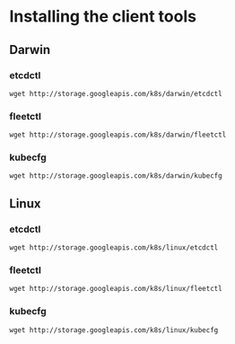# Installing the client tools

## Darwin

### etcdctl

```
wget http://storage.googleapis.com/k8s/darwin/etcdctl
```

### fleetctl

```
wget http://storage.googleapis.com/k8s/darwin/fleetctl
```

### kubecfg

```
wget http://storage.googleapis.com/k8s/darwin/kubecfg
```

## Linux

### etcdctl

```
wget http://storage.googleapis.com/k8s/linux/etcdctl
```

### fleetctl

```
wget http://storage.googleapis.com/k8s/linux/fleetctl
```

### kubecfg

```
wget http://storage.googleapis.com/k8s/linux/kubecfg
```
